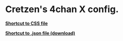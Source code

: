 # Cretzen's 4chan X config.

<b> [Shortcut to CSS file](https://raw.githubusercontent.com/hellotinh03/4chanX-config/main/4chink.css) </b>

<b> [Shortcut to .json file (download)](https://raw.githubusercontent.com/hellotinh03/4chanX-config/main/preferences.json) </b>
